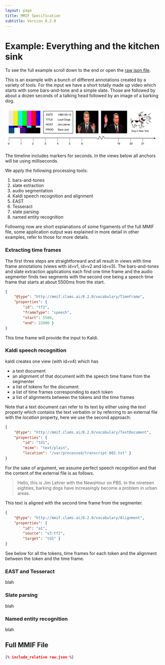 ```yaml
---
layout: page
title: MMIF Specification
subtitle: Version 0.2.0
---
```


# Example: Everything and the kitchen sink

To see the full example scroll down to the end or open the [raw json file](raw.json).

This is an example with a bunch of different annotations created by a variety of tools. For the input we have  a short totally made up video which starts with some bars-and-tone and a simple slate. Those are followed by about a dozen seconds of a talking head followed by an image of a barking dog.

<img src="images/newshour-loud-dogs.jpg" />

The timeline includes markers for seconds. In the views below all anchors will be using milliseconds.

We apply the following processing tools:

1. bars-and-tones
1. slate extraction
1. audio segmentation
1. Kaldi speech recognition and alignment
1. EAST
1. Tesseract
1. slate parsing
1. named entity recognition

Following now are short explanations of some frgaments of the full MMIF file, some application output was explained in more detail in other examples, refer to those for more details.

### Extracting time frames

The first three steps are straightforward and all result in views with time frame annotations (views with id=v1, id=v2 and id=v3). The bars-and-tones and slate extraction applications each find one time frame and the audio segmenter finds two segments with the second one being a speech time frame that starts at about 5500ms from the start. 

```json
{
	"@type": "http://mmif.clams.ai/0.2.0/vocabulary/TimeFrame",
	"properties": {
		"id": "tf2",
		"frameType": "speech",
		"start": 5500,
		"end": 22000 }
}
```

This time frame will provide the input to Kaldi.

### Kaldi speech recognition

kaldi creates one view (with id=v4) which has

- a text document
- an alignment of that document with the speech time frame from the segmenter
- a list of tokens for the document
- a list of time frames corresponding to each token
- a list of alignments between the tokens and the time frames

Note that a text document can refer to its text by either using the *text* property which contains the text verbatim or by referring to an external file with the *location* property, here we use the second approach:

```json
{
	"@type": "http://mmif.clams.ai/0.2.0/vocabulary/TextDocument",
	"properties": {
		"id": "td1",
		"mime": "text/plain",
		"location": "/var/processed/transcript-002.txt" }
}
```

For the sake of argument, we assume perfect speech recognition and that the content of the external file is as follows. 

>  Hello, this is Jim Lehrer with the NewsHour on PBS. In the nineteen eighties, barking dogs have increasingly become a problem in urban areas.

This text is aligned with the second time frame from the segmenter.

```json
{
	"@type": "http://mmif.clams.ai/0.2.0/vocabulary/Alignment",
	"properties": {
		"id": "a1",
		"source": "v3:tf2",
		"target": "td1" }
}
```

See below for all the tokens, time frames for each token and the alignment between the token and the time frame.

### EAST and Tesseract

blah

### Slate parsing

blah

### Named entity recognition

blah

## Full MMIF File

```json
{% include_relative raw.json %}
```



